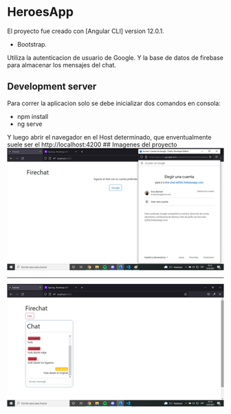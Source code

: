 # HeroesApp

El proyecto fue creado con [Angular CLI] version 12.0.1.

<ul>
 <li>Bootstrap.</li>

</ul>
Utiliza la autenticacion de usuario de Google.
Y la base de datos de firebase para almacenar los mensajes del chat.

## Development server

Para correr la aplicacion solo se debe inicializar dos comandos en consola:
<ul> 
<li> npm install</li> 
<li> ng serve</li> 
</ul>
Y luego abrir el navegador en el Host determinado, que enventualmente suele ser el http://localhost:4200
## Imagenes del proyecto

<img src="imagen proyecto1.jpg" alt="Imagen proyecyo1"/>
<hr>
<img src="imagen proyecto2.jpg" alt="Imagen proyecyo1"/>
